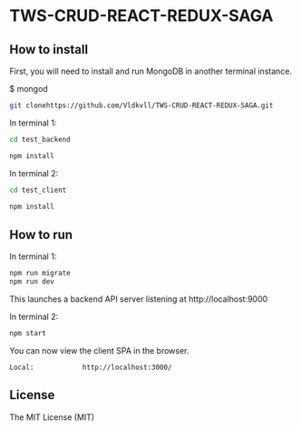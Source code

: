 # TWS-CRUD-REACT-REDUX-SAGA

## How to install

First, you will need to install and run MongoDB in another terminal instance.

$ mongod

```bash
git clonehttps://github.com/Vldkvll/TWS-CRUD-REACT-REDUX-SAGA.git

```

In terminal 1:

```bash
cd test_backend

npm install

```

In terminal 2:

```bash
cd test_client

npm install

```

## How to run

In terminal 1:

```bash
npm run migrate
npm run dev
```

This launches a backend API server listening at http://localhost:9000 

In terminal 2:

```bash
npm start
```

You can now view the client SPA in the browser.

    Local:            http://localhost:3000/
   


## License

The MIT License (MIT) 
